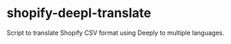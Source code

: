 # shopify-deepl-translate
Script to translate Shopify CSV format using Deeply to multiple languages.
